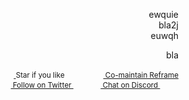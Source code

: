 <!---






    WARNING, READ THIS.
    This is a computed file. Do not edit.
    Edit `/docs/react-server.template.md` instead.












    WARNING, READ THIS.
    This is a computed file. Do not edit.
    Edit `/docs/react-server.template.md` instead.












    WARNING, READ THIS.
    This is a computed file. Do not edit.
    Edit `/docs/react-server.template.md` instead.












    WARNING, READ THIS.
    This is a computed file. Do not edit.
    Edit `/docs/react-server.template.md` instead.












    WARNING, READ THIS.
    This is a computed file. Do not edit.
    Edit `/docs/react-server.template.md` instead.






-->

<p align="right">
ewquie
<br>
bla2j
<br>
euwqh
</p>

<p align="right">
bla
</p>

<p align="right">
    <sup>
        <a href="#">
            <img
              src="https://github.com/reframejs/reframe/raw/master/docs/images/star.svg?sanitize=true"
              width="16"
              height="12"
            >
        </a>
        Star if you like
        &nbsp;&nbsp;&nbsp;&nbsp;
        &nbsp;&nbsp;&nbsp;&nbsp;
        &nbsp;&nbsp;
        <a href="https://github.com/reframejs/reframe/blob/master/docs/contributing.md">
            <img
              src="https://github.com/reframejs/reframe/raw/master/docs/images/biceps.min.svg?sanitize=true"
              width="16"
              height="14"
            >
            Co-maintain Reframe
        </a>
    </sup>
    <br/>
    <sup>
        <a href="https://twitter.com/reframejs">
            <img
              src="https://github.com/reframejs/reframe/raw/master/docs/images/twitter-logo.svg?sanitize=true"
              width="15"
              height="13"
            >
            Follow on Twitter
        </a>
        &nbsp;&nbsp;&nbsp;&nbsp;&nbsp;
        &nbsp;&nbsp;
        <a href="https://discord.gg/kqXf65G">
            <img
              src="https://github.com/reframejs/reframe/raw/master/docs/images/chat.svg?sanitize=true"
              width="14"
              height="10"
            >
            Chat on Discord
        </a>
        &nbsp;&nbsp;&nbsp;&nbsp;
        &nbsp;&nbsp;&nbsp;&nbsp;
    </sup>
</p>

<!---






    WARNING, READ THIS.
    This is a computed file. Do not edit.
    Edit `/docs/react-server.template.md` instead.












    WARNING, READ THIS.
    This is a computed file. Do not edit.
    Edit `/docs/react-server.template.md` instead.












    WARNING, READ THIS.
    This is a computed file. Do not edit.
    Edit `/docs/react-server.template.md` instead.












    WARNING, READ THIS.
    This is a computed file. Do not edit.
    Edit `/docs/react-server.template.md` instead.












    WARNING, READ THIS.
    This is a computed file. Do not edit.
    Edit `/docs/react-server.template.md` instead.






-->
